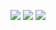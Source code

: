 ![](https://assets.leetcode.com/users/images/7acdb89c-55e8-4c37-a128-19a9fb1bc073_1666020311.1437209.jpeg)
![](https://assets.leetcode.com/users/images/d766ef6a-88b4-4a1b-b314-7e624fcd92d0_1666020311.376376.jpeg)
![](https://assets.leetcode.com/users/images/401b61a7-1d5a-4001-b529-f18e2c47cd3d_1666020311.455571.jpeg)
